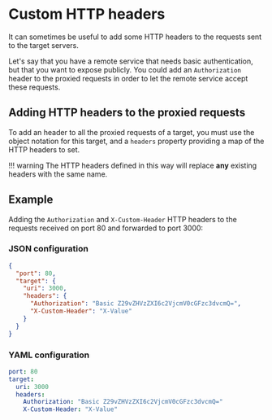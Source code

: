 # Custom HTTP headers
It can sometimes be useful to add some HTTP headers to the requests sent to the target servers.

Let's say that you have a remote service that needs basic authentication, but that you want to expose publicly. You could add an `Authorization` header to the proxied requests in order to let the remote service accept these requests.


## Adding HTTP headers to the proxied requests
To add an header to all the proxied requests of a target, you must use the object notation for this target, and a `headers` property providing a map of the HTTP headers to set.

!!! warning
    The HTTP headers defined in this way will replace **any** existing headers with the same name.

## Example
Adding the `Authorization` and `X-Custom-Header` HTTP headers to the requests received on port 80 and forwarded to port 3000: 

### JSON configuration

```json
{
  "port": 80,
  "target": {
    "uri": 3000,
    "headers": {
      "Authorization": "Basic Z29vZHVzZXI6c2VjcmV0cGFzc3dvcmQ=",
      "X-Custom-Header": "X-Value"
    }
  }
}
```

### YAML configuration

```yaml
port: 80
target:
  uri: 3000
  headers:
    Authorization: "Basic Z29vZHVzZXI6c2VjcmV0cGFzc3dvcmQ="
    X-Custom-Header: "X-Value"
```

